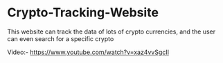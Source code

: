 # Crypto-Tracking-Website
This website can track the data of lots of crypto currencies, and the user can even search for a specific crypto

Video:- https://www.youtube.com/watch?v=xaz4vvSgcII
